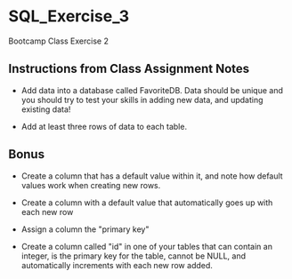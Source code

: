 # SQL_Exercise_3
Bootcamp Class Exercise 2

## **Instructions from Class Assignment Notes**

* Add data into a database called FavoriteDB. Data should be unique and you should try to test your skills in adding new data, and updating existing data!

* Add at least three rows of data to each table.

## **Bonus**

* Create a column that has a default value within it, and note how default values work when creating new rows.

* Create a column with a default value that automatically goes up with each new row

* Assign a column the "primary key"

* Create a column called "id" in one of your tables that can contain an integer, is the primary key for the table, cannot be NULL, and automatically increments with each new row added.

